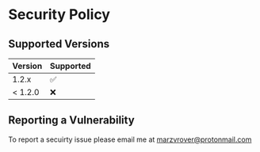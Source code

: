 # Security Policy

## Supported Versions

| Version | Supported          |
| ------- | ------------------ |
| 1.2.x   | :white_check_mark: |
| < 1.2.0 | :x:                |

## Reporting a Vulnerability

To report a secuirty issue please email me at [marzvrover@protonmail.com](mailto:marzvrover@protonmail.com?subject=Security%20Issue%20with%20github:swiftpackages/Heap)
